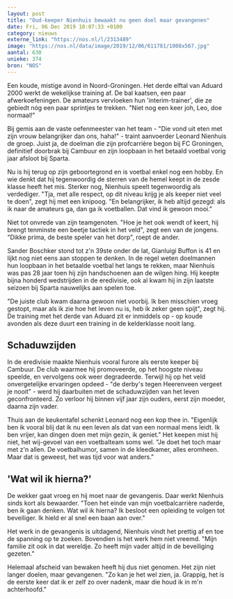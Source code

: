 ```yaml
---
layout: post
title: "Oud-keeper Nienhuis bewaakt nu geen doel maar gevangenen"
date: Fri, 06 Dec 2019 10:07:33 +0100
category: nieuws
externe_link: "https://nos.nl/l/2313489"
image: "https://nos.nl/data/image/2019/12/06/611781/1008x567.jpg"
aantal: 630
unieke: 374
bron: "NOS"
---
```


<p>Een koude, mistige avond in Noord-Groningen. Het derde elftal van Aduard 2000 werkt de wekelijkse training af. De bal kaatsen, een paar afwerkoefeningen. De amateurs vervloeken hun 'interim-trainer', die ze gebiedt nóg een paar sprintjes te trekken. "Niet nog een keer joh, Leo, doe normaal!"</p>
<p>Bij gemis aan de vaste oefenmeester van het team - "Die vond uit eten met zijn vrouw belangrijker dan ons, haha!" - traint aanvoerder Leonard Nienhuis de groep. Juist ja, de doelman die zijn profcarrière begon bij FC Groningen, definitief doorbrak bij Cambuur en zijn loopbaan in het betaald voetbal vorig jaar afsloot bij Sparta.</p>
<p>Nu is hij terug op zijn geboortegrond en is voetbal enkel nog een hobby. En wie denkt dat hij tegenwoordig de sterren van de hemel keept in de zesde klasse heeft het mis. Sterker nog, Nienhuis speelt tegenwoordig als verdediger. "Tja, met alle respect, op dit niveau krijg je als keeper niet veel te doen", zegt hij met een knipoog. "En belangrijker, ik heb altijd gezegd: als ik naar de amateurs ga, dan ga ik voetballen. Dat vind ik gewoon mooi."</p>
<p>Niet tot onvrede van zijn teamgenoten. "Hoe je het ook wendt of keert, hij brengt tenminste een beetje tactiek in het veld", zegt een van de jongens. "Dikke prima, de beste speler van het dorp", roept de ander.</p>
<p>Sander Boschker stond tot z'n 39ste onder de lat, Gianluigi Buffon is 41 en lijkt nog niet eens aan stoppen te denken. In de regel weten doelmannen hun loopbaan in het betaalde voetbal het langs te rekken, maar Nienhuis was pas 28 jaar toen hij zijn handschoenen aan de wilgen hing. Hij keepte bijna honderd wedstrijden in de eredivisie, ook al kwam hij in zijn laatste seizoen bij Sparta nauwelijks aan spelen toe.</p>
<p>"De juiste club kwam daarna gewoon niet voorbij. Ik ben misschien vroeg gestopt, maar als ik zie hoe het leven nu is, heb ik zeker geen spijt", zegt hij. De training met het derde van Aduard zit er inmiddels op - op koude avonden als deze duurt een training in de kelderklasse nooit lang.</p>
<h2>Schaduwzijden</h2>
<p>In de eredivisie maakte Nienhuis vooral furore als eerste keeper bij Cambuur. De club waarmee hij promoveerde, op het hoogste niveau speelde, en vervolgens ook weer degradeerde. Terwijl hij op het veld onvergetelijke ervaringen opdeed - "de derby's tegen Heerenveen vergeet je nooit" - werd hij daarbuiten met de schaduwzijden van het leven geconfronteerd. Zo verloor hij binnen vijf jaar zijn ouders, eerst zijn moeder, daarna zijn vader.</p>
<p>Thuis aan de keukentafel schenkt Leonard nog een kop thee in. "Eigenlijk ben ik vooral blij dat ik nu een leven als dat van een normaal mens leidt. Ik ben vrijer, kan dingen doen met mijn gezin, ik geniet." Het keepen mist hij niet, het wij-gevoel van een voetbalteam soms wel. "Je doet het toch maar met z'n allen. De voetbalhumor, samen in de kleedkamer, alles eromheen. Maar dat is geweest, het was tijd voor wat anders."</p>
<h2>'Wat wil ik hierna?'</h2>
<p>De wekker gaat vroeg en hij moet naar de gevangenis. Daar werkt Nienhuis sinds kort als bewaarder. "Toen het einde van mijn voetbalcarrière naderde, ben ik gaan denken. Wat wil ik hierna? Ik besloot een opleiding te volgen tot beveiliger. Ik hield er al snel een baan aan over."</p>
<p>Het werk in de gevangenis is uitdagend, Nienhuis vindt het prettig af en toe de spanning op te zoeken. Bovendien is het werk hem niet vreemd. "Mijn familie zit ook in dat wereldje. Zo heeft mijn vader altijd in de beveiliging gezeten."</p>
<p>Helemaal afscheid van bewaken heeft hij dus niet genomen. Het zijn niet langer doelen, maar gevangenen. "Zo kan je het wel zien, ja. Grappig, het is de eerste keer dat ik er zelf zo over nadenk, maar die houd ik in m'n achterhoofd."</p>
